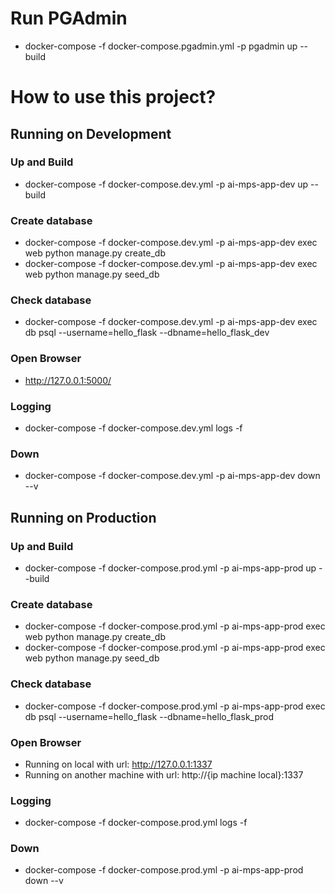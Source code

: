 # Run PGAdmin
- docker-compose -f docker-compose.pgadmin.yml -p pgadmin up --build
# How to use this project?
## Running on Development
### Up and Build
- docker-compose -f docker-compose.dev.yml -p ai-mps-app-dev up --build
### Create database
- docker-compose -f docker-compose.dev.yml -p ai-mps-app-dev exec web python manage.py create_db
- docker-compose -f docker-compose.dev.yml -p ai-mps-app-dev exec web python manage.py seed_db
### Check database
- docker-compose -f docker-compose.dev.yml -p ai-mps-app-dev exec db psql --username=hello_flask --dbname=hello_flask_dev
### Open Browser
- http://127.0.0.1:5000/
### Logging
- docker-compose -f docker-compose.dev.yml logs -f
### Down
- docker-compose -f docker-compose.dev.yml -p ai-mps-app-dev down --v

## Running on Production
### Up and Build
- docker-compose -f docker-compose.prod.yml -p ai-mps-app-prod up --build
### Create database
- docker-compose -f docker-compose.prod.yml -p ai-mps-app-prod exec web python manage.py create_db
- docker-compose -f docker-compose.prod.yml -p ai-mps-app-prod exec web python manage.py seed_db
### Check database
- docker-compose -f docker-compose.prod.yml -p ai-mps-app-prod exec db psql --username=hello_flask --dbname=hello_flask_prod
### Open Browser
- Running on local with url: http://127.0.0.1:1337
- Running on another machine with url: http://{ip machine local}:1337
### Logging
- docker-compose -f docker-compose.prod.yml logs -f
### Down
- docker-compose -f docker-compose.prod.yml -p ai-mps-app-prod down --v

